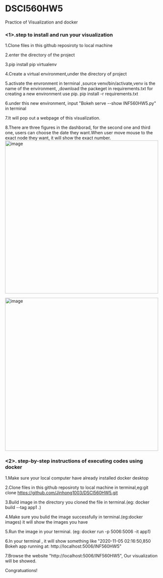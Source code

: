 # DSCI560HW5
Practice of Visualization and docker

### <1>.step to install and run your visualization

1.Clone files in this github reposiroty to local machine

2.enter the directory of the project

3.pip install pip virtualenv

4.Create a virtual environment,under the directory of project

5.activate the envronment in terminal ,source venv/bin/activate,venv is the name of the environment,
,download the packeget in requirements.txt for creating a new environment use pip. pip install -r requirements.txt

6.under this new environment, input "Bokeh serve --show INF560HW5.py" in terminal

7.It will pop out a webpage of this visualization.

8.There are three figures in the dashborad, for the second one and third one, users can choose the date they want.When user move mouse to the exact node they want, it will show the exact number.
<img width="500" alt="image" src="https://user-images.githubusercontent.com/54864182/98058761-5b8e1600-1dfa-11eb-8f61-e825b23c324c.png">

<img width="500" alt="image" src="https://user-images.githubusercontent.com/54864182/98058814-78c2e480-1dfa-11eb-87a7-5dd8344d1a79.png">


### <2>. step-by-step instructions of executing codes using docker 
1.Make sure your local computer have already installed docker desktop

2.Clone files in this github reposiroty to local machine in terminal,eg:git clone https://github.com/Jinhong1003/DSCI560HW5.git

3.Build image in the directory you cloned the file in terminal.(eg: docker build --tag app1 .)

4.Make sure you bulid the image successfully in terminal.(eg:docker images) it will show the images you have

5.Run the image in your terminal. (eg: docker run -p 5006:5006 -it app1)

6.In your terminal , it will show something like "2020-11-05 02:16:50,850 Bokeh app running at: http://localhost:5006/INF560HW5"

7.Browse the website "http://localhost:5006/INF560HW5",  Our visualization will be showed.

Congratuations!
